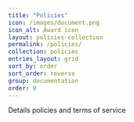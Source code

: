 ```yaml
---
title: "Policies"
icon: /images/document.png
icon_alt: Award icon
layout: policies-collection
permalink: /policies/
collection: policies
entries_layout: grid
sort_by: order
sort_order: reverse
group: documentation
order: 0
---
```


Details policies and terms of service
